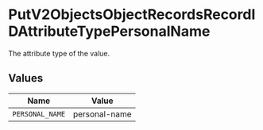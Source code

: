 # PutV2ObjectsObjectRecordsRecordIDAttributeTypePersonalName

The attribute type of the value.


## Values

| Name            | Value           |
| --------------- | --------------- |
| `PERSONAL_NAME` | personal-name   |